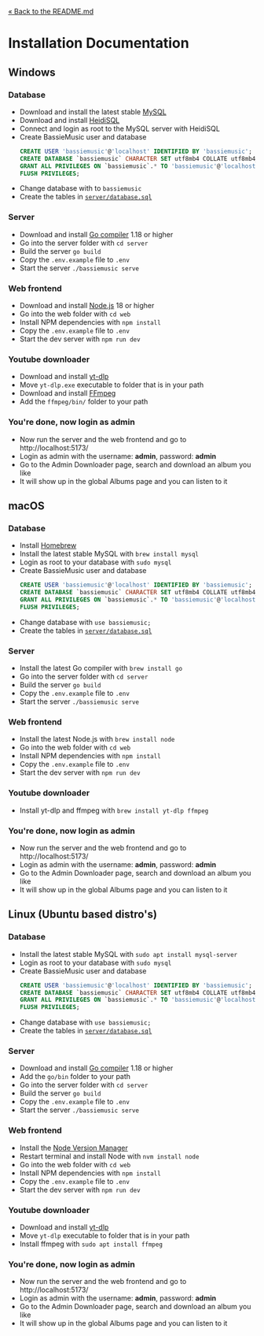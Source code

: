 [&laquo; Back to the README.md](../README.md)

# Installation Documentation

## Windows

### Database
- Download and install the latest stable [MySQL](https://dev.mysql.com/downloads/installer/)
- Download and install [HeidiSQL](https://www.heidisql.com/download.php)
- Connect and login as root to the MySQL server with HeidiSQL
- Create BassieMusic user and database
    ```sql
    CREATE USER 'bassiemusic'@'localhost' IDENTIFIED BY 'bassiemusic';
    CREATE DATABASE `bassiemusic` CHARACTER SET utf8mb4 COLLATE utf8mb4_unicode_ci;
    GRANT ALL PRIVILEGES ON `bassiemusic`.* TO 'bassiemusic'@'localhost';
    FLUSH PRIVILEGES;
    ```
- Change database with to `bassiemusic`
- Create the tables in [`server/database.sql`](../server/database.sql)

### Server
- Download and install [Go compiler](https://go.dev/dl/) 1.18 or higher
- Go into the server folder with `cd server`
- Build the server `go build`
- Copy the `.env.example` file to `.env`
- Start the server `./bassiemusic serve`

### Web frontend
- Download and install [Node.js](https://nodejs.org/en/) 18 or higher
- Go into the web folder with `cd web`
- Install NPM dependencies with `npm install`
- Copy the `.env.example` file to `.env`
- Start the dev server with `npm run dev`

### Youtube downloader
- Download and install [yt-dlp](https://github.com/yt-dlp/yt-dlp#installation)
- Move `yt-dlp.exe` executable to folder that is in your path
- Download and install [FFmpeg](https://www.gyan.dev/ffmpeg/builds/)
- Add the `ffmpeg/bin/` folder to your path

### You're done, now login as admin
- Now run the server and the web frontend and go to http://localhost:5173/
- Login as admin with the username: **admin**, password: **admin**
- Go to the Admin Downloader page, search and download an album you like
- It will show up in the global Albums page and you can listen to it

## macOS

### Database
- Install [Homebrew](https://brew.sh/)
- Install the latest stable MySQL with `brew install mysql`
- Login as root to your database with `sudo mysql`
- Create BassieMusic user and database
    ```sql
    CREATE USER 'bassiemusic'@'localhost' IDENTIFIED BY 'bassiemusic';
    CREATE DATABASE `bassiemusic` CHARACTER SET utf8mb4 COLLATE utf8mb4_unicode_ci;
    GRANT ALL PRIVILEGES ON `bassiemusic`.* TO 'bassiemusic'@'localhost';
    FLUSH PRIVILEGES;
    ```
- Change database with `use bassiemusic;`
- Create the tables in [`server/database.sql`](../server/database.sql)

### Server
- Install the latest Go compiler with `brew install go`
- Go into the server folder with `cd server`
- Build the server `go build`
- Copy the `.env.example` file to `.env`
- Start the server `./bassiemusic serve`

### Web frontend
- Install the latest Node.js with `brew install node`
- Go into the web folder with `cd web`
- Install NPM dependencies with `npm install`
- Copy the `.env.example` file to `.env`
- Start the dev server with `npm run dev`

### Youtube downloader
- Install yt-dlp and ffmpeg with `brew install yt-dlp ffmpeg`

### You're done, now login as admin
- Now run the server and the web frontend and go to http://localhost:5173/
- Login as admin with the username: **admin**, password: **admin**
- Go to the Admin Downloader page, search and download an album you like
- It will show up in the global Albums page and you can listen to it

## Linux (Ubuntu based distro's)

### Database
- Install the latest stable MySQL with `sudo apt install mysql-server`
- Login as root to your database with `sudo mysql`
- Create BassieMusic user and database
    ```sql
    CREATE USER 'bassiemusic'@'localhost' IDENTIFIED BY 'bassiemusic';
    CREATE DATABASE `bassiemusic` CHARACTER SET utf8mb4 COLLATE utf8mb4_unicode_ci;
    GRANT ALL PRIVILEGES ON `bassiemusic`.* TO 'bassiemusic'@'localhost';
    FLUSH PRIVILEGES;
    ```
- Change database with `use bassiemusic;`
- Create the tables in [`server/database.sql`](../server/database.sql)

### Server
- Download and install [Go compiler](https://go.dev/dl/) 1.18 or higher
- Add the `go/bin` folder to your path
- Go into the server folder with `cd server`
- Build the server `go build`
- Copy the `.env.example` file to `.env`
- Start the server `./bassiemusic serve`

### Web frontend
- Install the [Node Version Manager](https://github.com/nvm-sh/nvm#install--update-script)
- Restart terminal and install Node with `nvm install node`
- Go into the web folder with `cd web`
- Install NPM dependencies with `npm install`
- Copy the `.env.example` file to `.env`
- Start the dev server with `npm run dev`

### Youtube downloader
- Download and install [yt-dlp](https://github.com/yt-dlp/yt-dlp#installation)
- Move `yt-dlp` executable to folder that is in your path
- Install ffmpeg with `sudo apt install ffmpeg`

### You're done, now login as admin
- Now run the server and the web frontend and go to http://localhost:5173/
- Login as admin with the username: **admin**, password: **admin**
- Go to the Admin Downloader page, search and download an album you like
- It will show up in the global Albums page and you can listen to it
